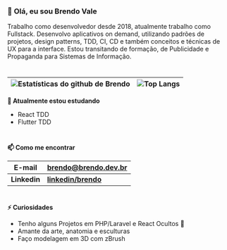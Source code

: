 ### 👋 **Olá, eu sou Brendo Vale**
Trabalho como desenvolvedor desde 2018, atualmente trabalho como Fullstack. Desenvolvo aplicativos on demand, utilizando padrões de projetos, design patterns, TDD, CI, CD e também conceitos e técnicas de UX para a interface. Estou transitando de formação, de Publicidade e Propaganda para Sistemas de Informação.
#


| ![Estatísticas do github de Brendo](https://github-readme-stats.vercel.app/api?username=bvaledev&show_icons=true&include_all_commits=true&locale=pt-br)  | ![Top Langs](https://github-readme-stats.vercel.app/api/top-langs/?username=bvaledev&hide=javascript&layout=compact&locale=pt-br) |
| ------- | -------------------- |


**🌱 Atualmente estou estudando**

- React TDD
- Flutter TDD
#
**📫 Como me encontrar**

| **E-mail**  | **<brendo@brendo.dev.br>** |
| ------- | -------------------- |
| **Linkedin**  | **[linkedin/brendo](https://www.linkedin.com/in/brendomkt/)** |


#
**⚡ Curiosidades**

- Tenho alguns Projetos em PHP/Laravel e React Ocultos 🤔
- Amante da arte, anatomia e esculturas
- Faço modelagem em 3D com zBrush

<!--
**bvaledev/bvaledev** is a ✨ _special_ ✨ repository because its `README.md` (this file) appears on your GitHub profile.

Here are some ideas to get you started:

- 🔭 I’m currently working on ...
- 🌱 I’m currently learning ...
- 👯 I’m looking to collaborate on ...
- 🤔 I’m looking for help with ...
- 💬 Ask me about ...
- 📫 How to reach me: ...
- 😄 Pronouns: ...
- ⚡ Fun fact: ...
-->
